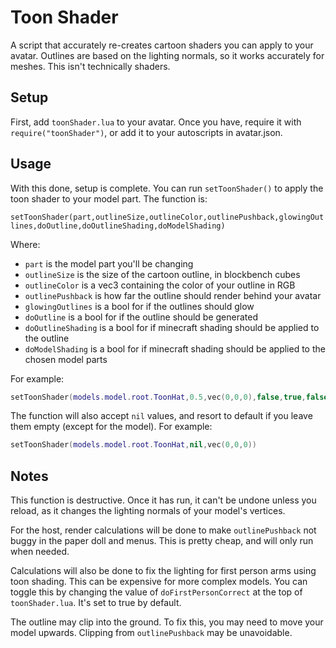 # Toon Shader
A script that accurately re-creates cartoon shaders you can apply to your avatar. Outlines are based on the lighting normals, so it works accurately for meshes. This isn't technically shaders.

## Setup
First, add `toonShader.lua` to your avatar. Once you have, require it with `require("toonShader")`, or add it to your autoscripts in avatar.json.

## Usage
With this done, setup is complete. You can run `setToonShader()` to apply the toon shader to your model part. The function is:

`setToonShader(part,outlineSize,outlineColor,outlinePushback,glowingOutlines,doOutline,doOutlineShading,doModelShading)`

Where:
- `part` is the model part you'll be changing
- `outlineSize` is the size of the cartoon outline, in blockbench cubes
- `outlineColor` is a vec3 containing the color of your outline in RGB
- `outlinePushback` is how far the outline should render behind your avatar
- `glowingOutlines` is a bool for if the outlines should glow
- `doOutline` is a bool for if the outline should be generated
- `doOutlineShading` is a bool for if minecraft shading should be applied to the outline
- `doModelShading` is a bool for if minecraft shading should be applied to the chosen model parts

For example:
```lua
setToonShader(models.model.root.ToonHat,0.5,vec(0,0,0),false,true,false,false)
```
The function will also accept `nil` values, and resort to default if you leave them empty (except for the model).
For example:
```lua
setToonShader(models.model.root.ToonHat,nil,vec(0,0,0))
```

## Notes
This function is destructive. Once it has run, it can't be undone unless you reload, as it changes the lighting normals of your model's vertices. 

For the host, render calculations will be done to make `outlinePushback` not buggy in the paper doll and menus. This is pretty cheap, and will only run when needed.

Calculations will also be done to fix the lighting for first person arms using toon shading. This can be expensive for more complex models. You can toggle this by changing the value of `doFirstPersonCorrect` at the top of `toonShader.lua`. It's set to true by default.

The outline may clip into the ground. To fix this, you may need to move your model upwards. Clipping from `outlinePushback` may be unavoidable.
